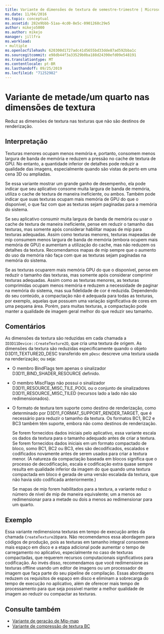 ```yaml
---
title: Variante de dimensões de textura de semestre-trimestre | Microsoft Docs
ms.date: 11/04/2016
ms.topic: conceptual
ms.assetid: 282e9bbb-51aa-4cd0-8e5c-0901268c29e5
author: mikejo5000
ms.author: mikejo
manager: jillfra
ms.workload:
- multiple
ms.openlocfilehash: 620300d1727adc41d5655bd33dde87ad592bba1c
ms.sourcegitcommit: e98db44f3a33529b0ba188d24390efd09e548191
ms.translationtype: MT
ms.contentlocale: pt-BR
ms.lasthandoff: 09/25/2019
ms.locfileid: "71252982"
---
```

# <a name="halfquarter-texture-dimensions-variant"></a>Variante de metade/um quarto nas dimensões de textura
Reduz as dimensões de textura nas texturas que não são destinos de renderização.

## <a name="interpretation"></a>Interpretação
 Texturas menores ocupam menos memória e, portanto, consomem menos largura de banda de memória e reduzem a pressão no cache de textura de GPU. No entanto, a quantidade inferior de detalhes pode reduzir a qualidade das imagens, especialmente quando são vistas de perto em uma cena 3D ou ampliadas.

 Se essa variante mostrar um grande ganho de desempenho, ela pode indicar que seu aplicativo consome muita largura de banda de memória, utiliza o cache de textura de maneira ineficiente, ou ambos. Também pode indicar que suas texturas ocupam mais memória de GPU do que o disponível, o que faz com que as texturas sejam paginadas para a memória do sistema.

 Se seu aplicativo consumir muita largura de banda de memória ou usar o cache de textura de maneira ineficiente, pense em reduzir o tamanho das texturas, mas somente após considerar habilitar mapas de mip para texturas adequadas. Assim como texturas menores, texturas mapeadas de mip consumem menos largura de banda de memória (embora ocupem mais memória de GPU) e aumentam a utilização do cache, mas não reduzem os detalhes da textura. Recomendamos mapas de mip sempre que o aumento do uso da memória não faça com que as texturas sejam paginadas na memória do sistema.

 Se as texturas ocuparem mais memória GPU do que o disponível, pense em reduzir o tamanho das texturas, mas somente após considerar comprimir texturas adequadas. Assim como as texturas menores, as texturas comprimidas ocupam menos memória e reduzem a necessidade de paginar na memória do sistema, mas sua fidelidade de cor é reduzida. Dependendo do seu conteúdo, a compactação não é adequada para todas as texturas, por exemplo, aquelas que possuem uma variação significativa de cores em uma pequena área. Porém, para muitas texturas, a compactação pode manter a qualidade de imagem geral melhor do que reduzir seu tamanho.

## <a name="remarks"></a>Comentários
 As dimensões da textura são reduzidas em cada chamada a `ID3D11Device::CreateTexture2D`, que cria uma textura de origem. As dimensões da textura são reduzidas especificamente quando o objeto D3D11_TEXTURE2D_DESC transferido em `pDesc` descreve uma textura usada na renderização; ou seja:

- O membro BindFlags tem apenas o sinalizador D3D11_BIND_SHADER_RESOURCE definido.

- O membro MiscFlags não possui o sinalizador D3D11_RESOURCE_MISC_TILE_POOL ou o conjunto de sinalizadores D3D11_RESOURCE_MISC_TILED (recursos lado a lado não são redimensionados).

- O formato de textura tem suporte como destino de renderização, como determinado por D3D11_FORMAT_SUPPORT_RENDER_TARGET, que é necessário para reduzir o tamanho da textura. Os formatos BC1, BC2 e BC3 também têm suporte, embora não como destinos de renderização.

  Se forem fornecidos dados iniciais pelo aplicativo, essa variante escala os dados da textura para o tamanho adequado antes de criar a textura. Se forem fornecidos dados iniciais em um formato compactado de bloco, somo BC1, BC2 ou BC3, eles são decodificados, escalados e codificados novamente antes de serem usados para criar a textura menor. (A natureza da compactação baseada em blocos significa que o processo de decodificação, escala e codificação extra quase sempre resulta em qualidade inferior da imagem do que quando uma textura compactada em bloco é gerada de uma versão escalada da textura, que não havia sido codificada anteriormente.)

  Se mapas de mip forem habilitados para a textura, a variante reduz o número de nível de mip de maneira equivalente; um a menos ao redimensionar para a metade ou dois a menos ao redimensionar para um quarto.

## <a name="example"></a>Exemplo
 Essa variante redimensiona texturas em tempo de execução antes da chamada `CreateTexture2D`para. Não recomendamos essa abordagem para códigos de produção, pois as texturas em tamanho integral consomem mais espaço em disco e a etapa adicional pode aumentar o tempo de carregamento no aplicativo, especialmente no caso de texturas compactadas, que requerem recursos computacionais significativos para codificação. Ao invés disso, recomendamos que você redimensione as texturas offline usando um editor de imagens ou um processador de imagem que faça parte do seu pipeline de compilação. Essas abordagens reduzem os requisitos de espaço em disco e eliminam a sobrecarga do tempo de execução no aplicativo, além de oferecer mais tempo de processamento para que seja possível manter a melhor qualidade de imagem ao reduzir ou compactar as texturas.

## <a name="see-also"></a>Consulte também
- [Variante de geração de Mip-map](mip-map-generation-variant.md)
- [Variante de compressão de textura BC](bc-texture-compression-variant.md)